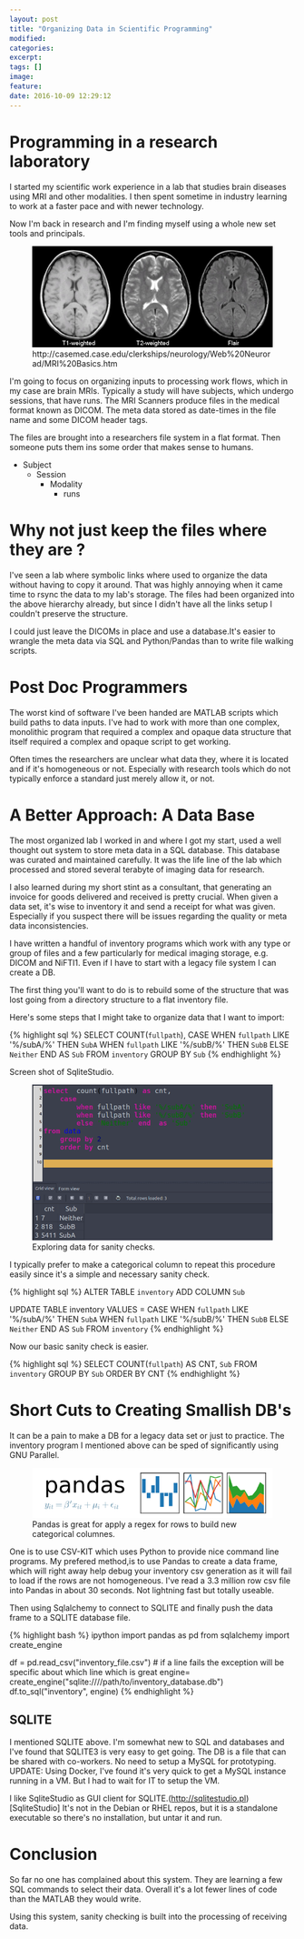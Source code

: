 ```yaml
---
layout: post
title: "Organizing Data in Scientific Programming"
modified:
categories:
excerpt:
tags: []
image:
feature:
date: 2016-10-09 12:29:12
---
```


# Programming in a research laboratory
I started my scientific work experience in a lab that studies brain diseases
using MRI and other modalities. I then spent sometime in industry learning
to work at a faster pace and with newer technology.

Now I'm back in research and I'm  finding myself using a whole new set tools
and principals.

<figure>
    <img src='/images/t1t2flairbrain.jpg' alt="Anatomical MRI modalities, T1, T2 and FLAIR">
    <figcaption>http://casemed.case.edu/clerkships/neurology/Web%20Neurorad/MRI%20Basics.htm</figcaption>
</figure>

I'm going to focus on organizing inputs to processing work flows,
which in my case are brain MRIs. Typically a study will have subjects,
which undergo sessions, that have runs. The MRI Scanners produce files in the
medical format known as DICOM. The meta data stored as date-times in
the file name and some DICOM header tags.

The files are brought into a researchers file system in a flat format. Then
someone puts them ins some order that makes sense to humans.

* Subject
   * Session
      * Modality
         * runs


# Why not just keep the files where they are ?

I've seen a lab where symbolic links where used to organize the data without
having to copy it around. That was highly annoying when it came time to rsync
the data to my lab's storage. The files had been organized into the above
hierarchy already, but since I didn't have all the links setup I couldn't
preserve the structure.

I could just leave the DICOMs in place and use a database.It's easier to wrangle the
meta data via SQL and Python/Pandas than to write file walking scripts.

# Post Doc Programmers
The worst kind of software I've been handed are MATLAB scripts which build paths to data
inputs. I've had to work with more than one complex, monolithic program that
required a complex and opaque data structure that itself required a complex and
opaque script to get working.

Often times the researchers are unclear what data they, where it is located and
if it's homogeneous or not. Especially with research tools which do not
typically enforce a standard just merely allow it, or not.

# A Better Approach: A Data Base
The most organized lab I worked in and where I got my start, used a well thought out
system to store meta data in a SQL database. This database was curated and
maintained carefully. It was the life line of the lab which processed and
stored several terabyte of imaging data for research.

I also learned during my short stint as a consultant, that generating an
invoice for goods delivered and received is pretty crucial. When given a data
set, it's wise to inventory it and send a receipt for what was given. Especially
if you suspect there will be issues regarding the quality or meta data
inconsistencies.

I have written a handful of inventory programs which work with any type or
group of files and a few particularly for medical imaging storage, e.g. DICOM
and NiFTI1. Even if I have to start with a legacy file system I can create a DB.

The first thing you'll want to do is to rebuild some of the structure that was
lost going from a directory structure to a flat inventory file.

Here's some steps that I might take to organize data that I want to import:

{% highlight sql %}
SELECT COUNT(`fullpath`),
CASE
    WHEN `fullpath` LIKE '%/subA/%' THEN `SubA`
    WHEN `fullpath` LIKE '%/subB/%' THEN `SubB`
    ELSE `Neither` END AS `Sub`
FROM `inventory`
    GROUP BY `Sub`
{% endhighlight %}

Screen shot of SqliteStudio.

<figure>
    <img src='/images/sql_studio_query_table.png' alt="Screen shot of SqlStudio">
    <figcaption>Exploring data for sanity checks.</figcaption>
</figure>

I typically prefer to make a categorical column to repeat this procedure easily
since it's a simple and necessary sanity check.

{% highlight sql %}
ALTER TABLE `inventory` ADD COLUMN `Sub`

UPDATE TABLE inventory
    VALUES = CASE
             WHEN `fullpath` LIKE '%/subA/%' THEN `SubA`
             WHEN `fullpath` LIKE '%/subB/%' THEN `SubB`
             ELSE `Neither` END AS `Sub`
    FROM `inventory`
{% endhighlight %}

Now our basic sanity check is easier.

{% highlight sql %}
SELECT COUNT(`fullpath`) AS CNT, `Sub`
    FROM `inventory`
        GROUP BY `Sub`
            ORDER BY CNT
{% endhighlight %}

# Short Cuts to Creating Smallish DB's
It can be a pain to make a DB for a legacy data set or just to practice. The inventory program I mentioned above
can be sped of significantly using GNU Parallel.

<figure>
    <img src='/images/pandas_logo.png' alt="Pandas Logo">
    <figcaption>Pandas is great for apply a regex for rows to build new categorical columnes.</figcaption>
</figure>

One is to use CSV-KIT which uses Python to provide nice command line programs.
My prefered method,is to use Pandas to create a data frame, which will right
away help debug your inventory csv generation as it will fail to load if the
rows are not homogeneous. I've read a 3.3 million row csv file into Pandas in
about 30 seconds. Not lightning fast but totally useable.

Then using Sqlalchemy to connect to SQLITE and finally push the data frame to a
SQLITE database file.

{% highlight bash %}
ipython import pandas as pd from sqlalchemy import
create_engine

df = pd.read_csv("inventory_file.csv") # if a line fails the exception will
be specific about which line which is great engine=
create_engine("sqlite:////path/to/inventory_database.db")
df.to_sql("inventory", engine)
{% endhighlight %}

## SQLITE
I mentioned SQLITE above. I'm somewhat new to SQL and databases and I've found
that SQLITE3 is very easy to get going. The DB is a file that can be
shared with co-workers. No need to setup a MySQL for prototyping.
UPDATE: Using Docker, I've found it's very quick to get a MySQL instance running
in a VM. But I had to wait for IT to setup the VM.

I like SqliteStudio as GUI client for
SQLITE.(http://sqlitestudio.pl)[SqliteStudio] It's not in the Debian or RHEL
repos, but it is a standalone executable so there's no installation, but untar
it and run.

# Conclusion
So far no one has complained about this system. They are learning a few SQL
commands to select their data. Overall it's a lot fewer lines of code than the
MATLAB they would write.

Using this system, sanity checking is built into the processing of receiving
data.
